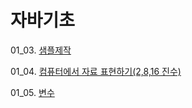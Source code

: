 # 자바기초

01_03. [샘플제작](https://github.com/Domo9610/java-study/tree/main/Chapter1/ch03)

01_04. [컴퓨터에서 자료 표현하기(2,8,16 진수)](https://github.com/Domo9610/java-study/tree/main/Chapter1/ch04)

01_05. [변수](https://github.com/Domo9610/java-study/tree/main/Chapter1/ch05)


